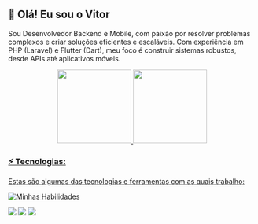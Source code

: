 ## 👋 Olá! Eu sou o Vitor

Sou Desenvolvedor Backend e Mobile, com paixão por resolver problemas complexos e criar soluções eficientes e escaláveis. Com experiência em PHP (Laravel) e Flutter (Dart), meu foco é construir sistemas robustos, desde APIs até aplicativos móveis.
<div align="center">
  <a href="https://github.com/issetsandrin">
  <img height="150em" src="https://github-readme-stats.vercel.app/api?username=issetsandrin&show_icons=true&theme=dracula&include_all_commits=true&count_private=true"/>
  <img height="150em" src="https://github-readme-stats.vercel.app/api/top-langs/?username=issetsandrin&layout=compact&langs_count=7&theme=dracula"/>
</div>

### ⚡ Tecnologias:

Estas são algumas das tecnologias e ferramentas com as quais trabalho:


[![Minhas Habilidades](https://skillicons.dev/icons?i=nodejs,php,laravel,dart,flutter)](https://skillicons.dev)<br>

<div> 
  <a href="https://instagram.com/issetsandrin" target="_blank"><img src="https://img.shields.io/badge/-Instagram-%23E4405F?style=for-the-badge&logo=instagram&logoColor=white" target="_blank"></a>
  <a href = "mailto:sandrinfreel@gmail.com"><img src="https://img.shields.io/badge/-Gmail-%23333?style=for-the-badge&logo=gmail&logoColor=white" target="_blank"></a>
  <a href="https://www.linkedin.com/in/https://www.linkedin.com/in/vitor-sandrin-17b730170/" target="_blank"><img src="https://img.shields.io/badge/-LinkedIn-%230077B5?style=for-the-badge&logo=linkedin&logoColor=white" target="_blank"></a>  
</div>
